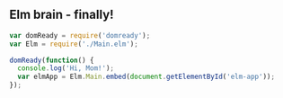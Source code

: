 ## Elm brain - finally!

```js
var domReady = require('domready');
var Elm = require('./Main.elm');

domReady(function() {
  console.log('Hi, Mom!');
  var elmApp = Elm.Main.embed(document.getElementById('elm-app'));
});
```
